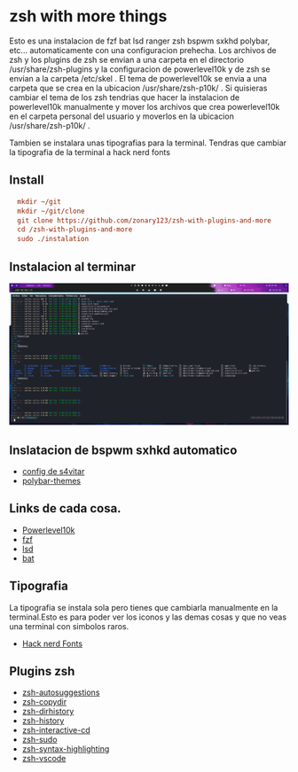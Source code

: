 # zsh with more things
Esto es una instalacion de fzf bat lsd ranger zsh bspwm sxkhd polybar, etc... automaticamente con una configuracion prehecha.
Los archivos de zsh y los plugins de zsh se envian a una carpeta en el directorio /usr/share/zsh-plugins y la configuracion de powerlevel10k y de zsh se envian a la carpeta /etc/skel . El tema de powerlevel10k se envia a una carpeta que se crea en la ubicacion /usr/share/zsh-p10k/ . Si quisieras cambiar el tema de los zsh tendrias que hacer la instalacion de powerlevel10k manualmente y mover los archivos que crea powerlevel10k en el carpeta personal del usuario y moverlos en la ubicacion /usr/share/zsh-p10k/ .

Tambien se instalara unas tipografias para la terminal. Tendras que cambiar la tipografia de la terminal a hack nerd fonts
## Install
```ini
  mkdir ~/git
  mkdir ~/git/clone
  git clone https://github.com/zonary123/zsh-with-plugins-and-more
  cd /zsh-with-plugins-and-more
  sudo ./instalation
```
## Instalacion al terminar
![](src/img/linux.png)
## Inslatacion de bspwm sxhkd automatico
- [config de s4vitar](https://github.com/yorkox0/autoBspwm)
- [polybar-themes](https://github.com/adi1090x/polybar-themes)
## Links de cada cosa.
- [Powerlevel10k](https://github.com/romkatv/powerlevel10k)
- [fzf](https://github.com/junegunn/fzf)
- [lsd](https://github.com/Peltoche/lsd)
- [bat](https://github.com/sharkdp/bat)
## Tipografia
La tipografia se instala sola pero tienes que cambiarla manualmente en la terminal.Esto es para poder ver los iconos y las demas cosas y que no veas una terminal con simbolos raros.

- [Hack nerd Fonts](https://www.nerdfonts.com/#home)

## Plugins zsh

- [zsh-autosuggestions](https://github.com/zsh-users/zsh-autosuggestions)
- [zsh-copydir](https://github.com/ohmyzsh/ohmyzsh/tree/master/plugins/copydir)
- [zsh-dirhistory](https://github.com/ohmyzsh/ohmyzsh/tree/master/plugins/dirhistory)
- [zsh-history](https://github.com/ohmyzsh/ohmyzsh/tree/master/plugins/history)
- [zsh-interactive-cd](https://github.com/changyuheng/zsh-interactive-cd)
- [zsh-sudo](https://github.com/ohmyzsh/ohmyzsh/tree/master/plugins/sudo)
- [zsh-syntax-highlighting](https://github.com/zsh-users/zsh-syntax-highlighting)
- [zsh-vscode](https://github.com/valentinocossar/vscode)







